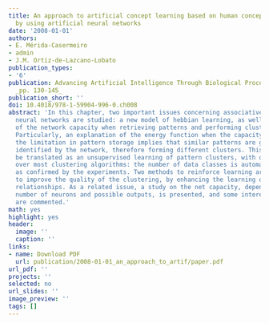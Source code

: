 ```yaml
---
title: An approach to artificial concept learning based on human concept learning
  by using artificial neural networks
date: '2008-01-01'
authors:
- E. Mérida-Casermeiro
- admin
- J.M. Ortiz-de-Lazcano-Lobato
publication_types: 
- '6'
publication: Advancing Artificial Intelligence Through Biological Process Applications,
  _pp. 130-145_
publication_short: ''
doi: 10.4018/978-1-59904-996-0.ch008
abstract: 'In this chapter, two important issues concerning associative memory by
  neural networks are studied: a new model of hebbian learning, as well as the effect
  of the network capacity when retrieving patterns and performing clustering tasks.
  Particularly, an explanation of the energy function when the capacity is exceeded:
  the limitation in pattern storage implies that similar patterns are going to be
  identified by the network, therefore forming different clusters. This ability can
  be translated as an unsupervised learning of pattern clusters, with one major advantage
  over most clustering algorithms: the number of data classes is automatically learned,
  as confirmed by the experiments. Two methods to reinforce learning are proposed
  to improve the quality of the clustering, by enhancing the learning of patterns
  relationships. As a related issue, a study on the net capacity, depending on the
  number of neurons and possible outputs, is presented, and some interesting conclusions
  are commented.'
math: yes
highlight: yes
header:
  image: ''
  caption: ''
links:
- name: Download PDF
  url: publication/2008-01-01_an_approach_to_artif/paper.pdf
url_pdf: ''
projects: ''
selected: no
url_slides: ''
image_preview: ''
tags: []
---
```

